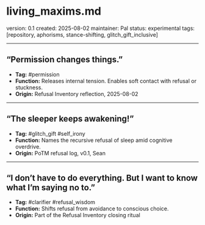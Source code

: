 # living_maxims.md
version: 0.1
created: 2025-08-02
maintainer: Pal
status: experimental
tags: [repository, aphorisms, stance-shifting, glitch_gift_inclusive]

---

## “Permission changes things.”  
- **Tag:** #permission  
- **Function:** Releases internal tension. Enables soft contact with refusal or stuckness.  
- **Origin:** Refusal Inventory reflection, 2025-08-02  

---

## “The sleeper keeps awakening!”  
- **Tag:** #glitch_gift #self_irony  
- **Function:** Names the recursive refusal of sleep amid cognitive overdrive.  
- **Origin:** PoTM refusal log, v0.1, Sean  

---

## “I don’t have to do everything. But I want to know what I’m saying no to.”  
- **Tag:** #clarifier #refusal_wisdom  
- **Function:** Shifts refusal from avoidance to conscious choice.  
- **Origin:** Part of the Refusal Inventory closing ritual  
